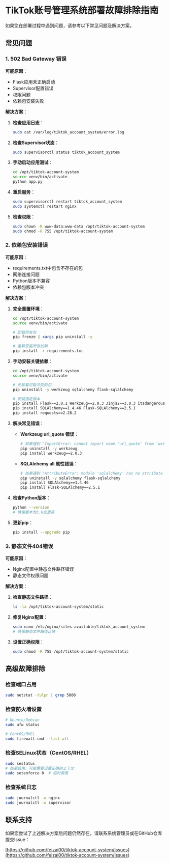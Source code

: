 # TikTok账号管理系统部署故障排除指南

如果您在部署过程中遇到问题，请参考以下常见问题及解决方案。

## 常见问题

### 1. 502 Bad Gateway 错误

**可能原因**：
- Flask应用未正确启动
- Supervisor配置错误
- 权限问题
- 依赖包安装失败

**解决方案**：

1. **检查应用日志**：
   ```bash
   sudo cat /var/log/tiktok_account_system/error.log
   ```

2. **检查Supervisor状态**：
   ```bash
   sudo supervisorctl status tiktok_account_system
   ```

3. **手动启动应用测试**：
   ```bash
   cd /opt/tiktok-account-system
   source venv/bin/activate
   python app.py
   ```

4. **重启服务**：
   ```bash
   sudo supervisorctl restart tiktok_account_system
   sudo systemctl restart nginx
   ```

5. **检查权限**：
   ```bash
   sudo chown -R www-data:www-data /opt/tiktok-account-system
   sudo chmod -R 755 /opt/tiktok-account-system
   ```

### 2. 依赖包安装错误

**可能原因**：
- requirements.txt中包含不存在的包
- 网络连接问题
- Python版本不兼容
- 依赖包版本冲突

**解决方案**：

1. **完全重置环境**：
   ```bash
   cd /opt/tiktok-account-system
   source venv/bin/activate
   
   # 卸载所有包
   pip freeze | xargs pip uninstall -y
   
   # 重新安装所有依赖
   pip install -r requirements.txt
   ```

2. **手动安装关键依赖**：
   ```bash
   cd /opt/tiktok-account-system
   source venv/bin/activate
   
   # 先卸载可能冲突的包
   pip uninstall -y werkzeug sqlalchemy flask-sqlalchemy
   
   # 安装指定版本
   pip install Flask==2.0.1 Werkzeug==2.0.3 Jinja2==3.0.3 itsdangerous==2.0.1 click==8.0.4
   pip install SQLAlchemy==1.4.46 Flask-SQLAlchemy==2.5.1
   pip install requests==2.28.2
   ```

3. **解决常见错误**：

   - **Werkzeug url_quote 错误**：
     ```bash
     # 如果遇到 "ImportError: cannot import name 'url_quote' from 'werkzeug.urls'" 错误
     pip uninstall -y werkzeug
     pip install werkzeug==2.0.3
     ```
   
   - **SQLAlchemy __all__ 属性错误**：
     ```bash
     # 如果遇到 "AttributeError: module 'sqlalchemy' has no attribute '__all__'" 错误
     pip uninstall -y sqlalchemy flask-sqlalchemy
     pip install SQLAlchemy==1.4.46
     pip install Flask-SQLAlchemy==2.5.1
     ```

4. **检查Python版本**：
   ```bash
   python --version
   # 确保版本为3.6或更高
   ```

5. **更新pip**：
   ```bash
   pip install --upgrade pip
   ```

### 3. 静态文件404错误

**可能原因**：
- Nginx配置中静态文件路径错误
- 静态文件权限问题

**解决方案**：

1. **检查静态文件路径**：
   ```bash
   ls -la /opt/tiktok-account-system/static
   ```

2. **修复Nginx配置**：
   ```bash
   sudo nano /etc/nginx/sites-available/tiktok_account_system
   # 确保静态文件路径正确
   ```

3. **设置正确权限**：
   ```bash
   sudo chmod -R 755 /opt/tiktok-account-system/static
   ```

## 高级故障排除

### 检查端口占用

```bash
sudo netstat -tulpn | grep 5000
```

### 检查防火墙设置

```bash
# Ubuntu/Debian
sudo ufw status

# CentOS/RHEL
sudo firewall-cmd --list-all
```

### 检查SELinux状态（CentOS/RHEL）

```bash
sudo sestatus
# 如果启用，可能需要设置正确的上下文
sudo setenforce 0  # 临时禁用
```

### 检查系统日志

```bash
sudo journalctl -u nginx
sudo journalctl -u supervisor
```

## 联系支持

如果您尝试了上述解决方案后问题仍然存在，请联系系统管理员或在GitHub仓库提交Issue：

[https://github.com/feizai00/tiktok-account-system/issues](https://github.com/feizai00/tiktok-account-system/issues)
